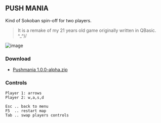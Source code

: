 ## PUSH MANIA

Kind of Sokoban spin-off for two players.

> It is a remake of my 21 years old game originally written in QBasic. ^_^)/

![image](https://user-images.githubusercontent.com/47626763/230110455-bcb3e535-6b58-49c1-9509-0a28ab077c15.png)

### Download

* [Pushmania 1.0.0-alpha.zip](https://github.com/arguit/games/raw/master/releases/Pushmania%201.0.0-alpha.zip)

### Controls

```
Player 1: arrows
Player 2: w,a,s,d

Esc .. back to menu
F5  .. restart map
Tab .. swap players controls
```
